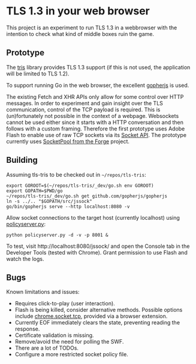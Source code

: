 # TLS 1.3 in your web browser
This project is an experiment to run TLS 1.3 in a webbrowser with the intention
to check what kind of middle boxes ruin the game.

## Prototype
The [tris](https://github.com/cloudflare/tls-tris) library provides TLS 1.3
support (if this is not used, the application will be limited to TLS 1.2).

To support running Go in the web browser, the excellent
[gopherjs](https://github.com/gopherjs/gopherjs) is used.

The existing Fetch and XHR APIs only allow for some control over HTTP messages.
In order to experiment and gain insight over the TLS communication, control of
the TCP payload is required. This is (un)fortunately not possible in the context
of a webpage. Websockets cannot be used either since it starts with a HTTP
conversation and then follows with a custom framing. Therefore the first
prototype uses Adobe Flash to enable use of raw TCP sockets via its [Socket
API](http://help.adobe.com/en_US/FlashPlatform/reference/actionscript/3/flash/net/Socket.html).
The prototype currently uses [SocketPool from the
Forge](https://github.com/digitalbazaar/forge/tree/master/flash) project.

## Building
Assuming tls-tris to be checked out in `~/repos/tls-tris`:

    export GOROOT=$(~/repos/tls-tris/_dev/go.sh env GOROOT)
    export GOPATH=$PWD/go
    ~/repos/tls-tris/_dev/go.sh get github.com/gopherjs/gopherjs
    ln -s ../.. "$GOPATH/src/jssock"
    go/bin/gopherjs serve --http localhost:8080 -v

Allow socket connections to the target host (currently localhost) using
[policyserver.py](http://github.com/digitalbazaar/forge/tree/master/flash/policyserver.py):

    python policyserver.py -d -v -p 8001 &

To test, visit http://localhost:8080/jssock/ and open the Console tab in the
Developer Tools (tested with Chrome). Grant permission to use Flash and watch
the logs.

## Bugs
Known limitations and issues:
- Requires click-to-play (user interaction).
- Flash is being killed, consider alternative methods. Possible options include
  [chrome.socket.tcp](https://developer.chrome.com/apps/sockets_tcp), provided
  via a browser extension.
- Currently EOF immediately clears the state, preventing reading the response.
- Certificate validation is missing.
- Remove/avoid the need for polling the SWF.
- There are a lot of TODOs.
- Configure a more restricted socket policy file.
